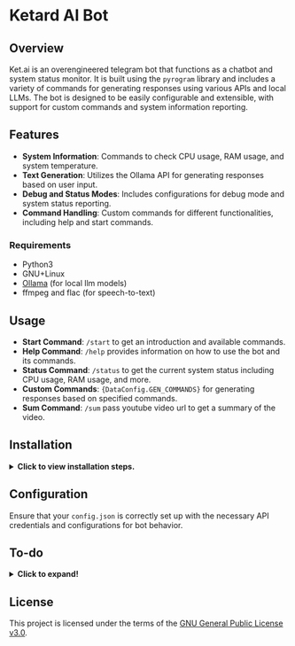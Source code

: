 
# Ketard AI Bot

## Overview
Ket.ai is an overengineered telegram bot that functions as a chatbot and system status monitor. It is built using the `pyrogram` library and includes a variety of commands for generating responses using various APIs and local LLMs. The bot is designed to be easily configurable and extensible, with support for custom commands and system information reporting.

## Features
- **System Information**: Commands to check CPU usage, RAM usage, and system temperature.
- **Text Generation**: Utilizes the Ollama API for generating responses based on user input.
- **Debug and Status Modes**: Includes configurations for debug mode and system status reporting.
- **Command Handling**: Custom commands for different functionalities, including help and start commands.

### Requirements
* Python3
* GNU+Linux
* [Ollama](https://ollama.com/download/linux) (for local llm models)
* ffmpeg and flac (for speech-to-text)

## Usage
- **Start Command**: `/start` to get an introduction and available commands.
- **Help Command**: `/help` provides information on how to use the bot and its commands.
- **Status Command**: `/status` to get the current system status including CPU usage, RAM usage, and more.
- **Custom Commands**: `{DataConfig.GEN_COMMANDS}` for generating responses based on specified commands.
- **Sum Command**: `/sum` pass youtube video url to get a summary of the video.

## Installation
<details><summary><b>Click to view installation steps.</b></summary>

1. Clone the repository:
    ```bash
    git clone https://github.com/ket0x4/ketard-ai.git && cd ketard-ai
    ```
2. Create a virtual environment:
    ```bash
    python -m venv venv
    ```
3. Activate the virtual environment:
    ```bash
    source venv/bin/activate
    ```
4. Install the dependencies:
    ```bash
    pip install -r requirements.txt
    ```
5. Create a configuration file and fill in the required variables: 
    ```bash
    cp sample_config.json config.json
    ```
6. Configure the bot by editing the `config.json` file with the appropriate values for `BOT_NAME`, `API_ID`, `API_HASH`, `BOT_TOKEN`, ...
7. Run the bot:
    ```bash
    bash start
    ```

</details>

## Configuration
Ensure that your `config.json` is correctly set up with the necessary API credentials and configurations for bot behavior.

## To-do
<details><summary><b>Click to expand!</b></summary>

- [x] Add `/sum` command
- [x] Async `/sum` command
- [x] Support other youtube url's 
- [x] Add speech-to-text support
- [x] Check api response before sending
- [x] Fix async `/status` command
- [x] Add blacklist support
- [ ] log prompts and responses to db
- [x] split long messages
- [x] delete status message after sending prompt response
- [x] Add reply support
- [ ] Refactor code
- [ ] remove repeated code
- [ ] Add `TR` lang support to `/sum command`
- [x] Better `/help` message
- [x] Add `/start command`
- [ ] Make llm backend configurable
- [ ] Add `/model` command for changing llm model
- [ ] Add `/debug` command for enabling debug mode
- [x] Fix `/update` command

</details>

## License
This project is licensed under the terms of the [GNU General Public License v3.0](LICENSE).
